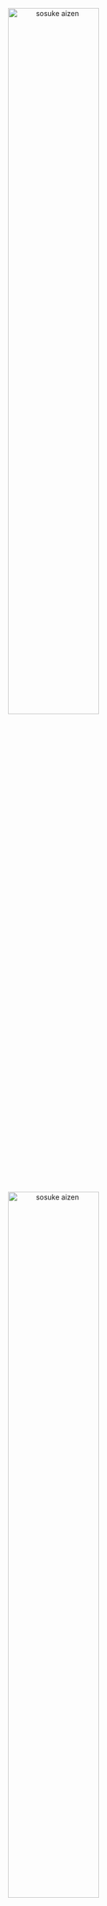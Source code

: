 <p align="center">
    <a href="#" style="display: block;" align="center">
        <img src="https://myschoolportal.net/blog/wp-content/uploads/2024/10/babcock-university-logo.png" alt="sosuke aizen" width="60%" />
    </a>
</p>

<p align="center">
    <a href="#" style="display: block;" align="center">
        <img src="https://cdn-images-1.medium.com/max/280/1*-__XowPJ8-8Q48Q6XODjag@2x.png" alt="sosuke aizen" width="60%" />
    </a>
</p>

# BABCOCK UNIVERSITY FINAL YEAR PROJECT
###  SUBMITTED TO: 
THE DEPARTMENT OF COMPUTER SCIENCE SCHOOL OF COMPUTING AND ENGINEERING SCIENCES BABCOCK UNIVERSITY, ILISAN REMO OGUN STATE, NIGERIA
## Magic-Mouse (An Arduino Device used to Assist the Blind in Taking Examination on a Webpage)
### Our Overview 
The project mainly focused on building an Arduino-based system designed to assist visually impaired students during examinations was conducted on a webpage.
By integrating hardware components like Arduino Uno, buttons, capacitors, and jumper wires, the hardware system collects user input and communicates with a web server, enabling blind users to interact with online exam platforms more efficiently.
This project is called `MagicMouse` which is a Node.js project that enables real-time communication between a server and clients using WebSockets. It also integrates serial port communication, making it useful for hardware-related applications.

## Table Of Contents
- Introduction
- System Specfications
- Materials Used
- System Description
    - Hardware Setup
    - Arduino code
    - Web Server Setup
- Conclusion.

## 🛠 System Specifications
The system specifications describe the complete set of hardware components and software functionality and purpose. It includes a technical overview of the system units and their usage.
The specifications for the primary hardware components are listed below;

### Specification List
- Laptop (with Arduino IDE and Serial Port support)
- Arduino Uno board
- Breadboard
- Jumper wires
- Buttons
- Capacitors
- Soldering Iron

# Brief description of the materials used:
## Availability of a laptop that supports Arduino uno and serial port connection:
A laptop serves as the command center for your Arduino adventures. It houses the Arduino IDE (Integrated Development Environment), a software program where you write code (instructions) for your Arduino board. The laptop also facilitates the serial port connection, a communication channel that allows you to upload code from your computer to the Arduino. 

- The laptop minimum specifications would be:
    - Minimum Intel Core i3 or AMD Ryzen 3 (dual core) processor
    - Minimum 4 GB RAM
    - USB Port: You'll need at least one USB port to connect your Arduino board to the laptop.
    - Minimum 128 GB Hard Disk Drive (HDD) for faster loading times and overall better performance.

## Arduino uno: 
- The Arduino Uno, a name synonymous with beginner-friendly electronics, is much more than just a board. It's the beating heart of countless creative projects, a mini computer specifically designed to bridge the gap between the digital world of code and the physical world of sensors, lights, and motors.
- Imagine it as a tiny maestro, effortlessly reading data from temperature gauges or light sensors, then translating that information into actions.
- Need to control the dazzling dance of LEDs or the precise movements of a small motor?
- The Arduino Uno displayed programmed with your instructions, becomes the conductor, bringing your vision to life.
- Its user-friendly design makes it ideal for both seasoned electronics enthusiasts and absolute beginners.
- The vast online community and countless resources provide a treasure trove of tutorials, code examples, and troubleshooting guides, ensuring a smooth learning curve.
- Whether you're tinkering with basic circuits or venturing into complex projects, the Arduino Uno serves as a solid foundation for your exploration into the exciting world of electronics. 

## Breadboard:
- The breadboard helps avoid messy wires and frustrating connections; the breadboard is the solution that helps reusable platform bristling with a grid of holes. 
- Beneath this surface lies the magic: a network of metal strips cleverly connecting the holes.
- This allows you to effortlessly plug electronic components together without needing to break out the soldering iron.
- It's like a construction zone for circuits, perfect for experimenting and building prototypes.
- Even with a need to swap a sensor is not a problem as it is as easy as to just pop it out and try a different one. Feeling adventurous with a new configuration? The breadboard encourages quick and easy circuit modifications.
- With the breadboard as your canvas, bringing your ideas to life becomes a breeze, allowing you to test, build, and refine your electronics projects with ease.

## JumpWires:
Jumper wires are simply the electrical bridges that bring your circuit to life. These short, flexible wires are the workhorses of the breadboard, each boasting connectors at both ends for seamless integration. This flexibility is crucial for circuit organization. By assigning specific colors to different voltage levels or functions, you can quickly identify potential issues immediately. It is vital for connecting various components on your breadboard. These short, flexible wires come with connectors at both ends, allowing you to easily plug them into the breadboard holes.

## Soldering iron:
The soldering iron is a tool for tasking connections While breadboards are perfect for prototyping, for projects destined for the long haul, the soldering iron steps up to the plate. By applying heat, the solder flows, joining components together electrically and physically. This soldered connection offers a far more durable solution than the temporary connections of a breadboard.
While breadboards are excellent for prototyping, for permanent connections, a soldering iron comes into play. This tool melts a metal alloy called solder, creating strong electrical and physical bonds between components. Soldering offers a more durable solution for building your electronics projects.

# System Description
### The Hardware Setup
The foundation for data transmission lies in establishing a physical connection between the Arduino and the web server or network device. This involves two steps:
 1. Arduino-Computer Connection: Connect the Arduino to the computer using a USB cable. This connection allows for programming the Arduino and uploading the necessary code.
 2. Arduino-Network Connection: Establish a network connection between the Arduino and the web server or network device using an Ethernet shield or Wi-Fi module. This connection will enable the Arduino     to send data to the web server

### Arduino Code
For the implementation of this project, the Arduino IDE was employed. The Arduino IDE, which was already installed on the machine and was updated to the latest version. the required libraries such as the SPI and Servo were installed. The setup and the code development area were used to compile and verify the code with the forward arrow located at the top left of the Arduino IDE application as illustrated. The Arduino code was executed, compiled and all problems were debugged.

```ino
int buttonCounter = 0; // Stores the count
bool button1Pressed = false; // Prevents multiple increments on one press
bool button2Pressed = false; 
bool button3Pressed = false; // Prevents multiple prints of "repeat" 

void setup() {
  pinMode(2, INPUT_PULLUP); // Button 1 (Increase counter)
  pinMode(3, INPUT_PULLUP); // Button 2 (Print counter)
  pinMode(4, INPUT_PULLUP); // Button 3 (Print "repeat")
  Serial.begin(9600);
}

void loop() {
  // Read button states
  int button1State = digitalRead(2);
  int button2State = digitalRead(3);
  int button3State = digitalRead(4);

  // 🔹 Button 1: Increment counter (Only when pressed)
  if (button1State == LOW && !button1Pressed) {
    delay(50); // Debounce delay
    if (digitalRead(2) == LOW) { // Check again to confirm press
      if (buttonCounter >= 3) { 
        buttonCounter = 4;
      } else {
        buttonCounter++;  
      }
      button1Pressed = true; // Prevents multiple counts on a single press
    }
  }
  if (button1State == HIGH) {
    button1Pressed = false; // Reset when button is released
  }

  // 🔹 Button 2: Print counter OR "next"
  if (button2State == LOW && !button2Pressed) {  
    delay(50); // Debounce delay
    if (digitalRead(3) == LOW) { // Confirm press
      if (buttonCounter > 0) {
        Serial.println(buttonCounter);
        buttonCounter = 0; // Reset only after printing counter
      } else {
        Serial.println("next");
      }
      button2Pressed = true;
    }
  }
  if (button2State == HIGH) {
    button2Pressed = false; // Reset when button is released
  }

  // 🔹 Button 3: Print "repeat" only once per press
  if (button3State == LOW && !button3Pressed) { 
    delay(50); // Debounce delay
    if (digitalRead(4) == LOW) { // Confirm press
      Serial.println("repeat");
      button3Pressed = true;
    }
  }
  if (button3State == HIGH) {
    button3Pressed = false; // Reset when button is released
  }
}
```
The Arduino microcontroller acts as the data collector, responsible for acquiring sensor data, processing information, and transmitting it to the web server. The Arduino code typically encompasses the following:
1. Library Inclusion: Include the necessary libraries for serial communication and web connectivity. These libraries provide the functions and tools for interacting with the hardware and sending data over the network.
2. Data Variable Definition: Define a variable to store the sensor data or button count. This variable will hold the information to be transmitted to the web server.
3. Sensor Data Acquisition: Read the sensor data or button state using appropriate Arduino functions. These functions interact with the connected sensors or buttons to retrieve the current values.
4. Data Conversion: Convert the sensor data or button count into a string format for transmission. Since the web server expects data in text form, converting numerical values to strings ensures compatibility.
5. Data Transmission: Send the string data using the Serial.println() function. This function transmits the converted data over the serial port, establishing a connection with the web server.

### Web server setup:
The web server acts as the intermediary,  receiving data from the aurduino and making it accesible to the user interface setting up the web server involves:
1. Web Server Software Installation: Install a web server software such as Node.js or Apache. These software packages provide the infrastructure for handling incoming data and serving webpages.
2. Web Server Script Creation: Create a web server script to handle incoming data from the Arduino. This script will listen for data on a specific port.
3. Socket Connection Establishment: Open a socket connection to listen for incoming data on the designated port. The socket acts as a virtual channel through which the web server receives data from the Arduino.

```javascript

const express = require("express");
const cors = require("cors");

const app = express();
// Allow requests from the frontend (adjust port if necessary)
app.use(
  cors({
    origin: "http://localhost:5500",
    methods: ["GET", "POST"],
    allowedHeaders: ["Content-Type", "Authorization"],
  })
);

const http = require("http");
const { SerialPort, ReadlineParser } = require("serialport");
const socketIo = require("socket.io");

const server = http.createServer(app);
const io = socketIo(server);

// Use the correct port path for your Arduino connection
const port = new SerialPort({
  path: "COM3", // Replace with your actual port
  baudRate: 9600,
});

const parser = port.pipe(new ReadlineParser({ delimiter: "\r\n" }));

// Serve the frontend HTML page
app.get("/", (req, res) => {
  res.sendFile(__dirname + "/instuction.html");
});
app.get("/question1", (req, res) => {
  res.sendFile(__dirname + "/question1.html");
});
app.get("/question2", (req, res) => {
  res.sendFile(__dirname + "/question2.html");
});
app.get("/question3", (req, res) => {
  res.sendFile(__dirname + "/question3.html");
});
app.get("/question4", (req, res) => {
  res.sendFile(__dirname + "/question4.html");
}); 
parser.on("data", (data) => {
  const trimmedData = data.trim();
  console.log("Received from Arduino:", trimmedData);

  const numericData = parseInt(trimmedData, 10); // Convert to number

  if (!isNaN(numericData)) {
    io.emit("data", numericData); // Emit numeric data
  }
 else if (trimmedData === "next") {
    io.emit("arduinoButtonNext"); // Emit event for Next
  } else if (trimmedData === "repeat") {
    io.emit("arduinoButtonRepeat"); // Emit event for Repeat
  }
});

port.on("error", (err) => {
  console.error("Serial Port Error:", err.message);
});

// Start the server
server.listen(5500, () => {
  console.log("Server is running on http://localhost:5500");
});

```
### Webpage Code
The webpage serves as the visual representation of the data received from the Arduino. It utilizes JavaScript to establish a connection with the web server, receive data, and update the user interface accordingly  This typically involves:

1.	JavaScript Library Inclusion:
    Include a JavaScript library for handling WebSocket communication. WebSocket provides a bi-directional communication channel between the webpage and     the web server.

2.	WebSocket Connection Establishment: Establish a WebSocket connection with the web server. This connection allows the webpage to receive real-time data updates from the Arduino.

3.	Data Reception: Listen for incoming data events using the WebSocket. On ('data') function. This function triggers whenever data is received from the web server.
4.	Data Parsing: Parse the received data into a meaningful format. The received data may be in a raw format and parsing it into a usable form is essential for the webpage.
5.	Webpage Update: Update the webpage elements based on the received data. This may involve manipulating text, images, or other interactive elements to reflect the sensor data or button states.

# Circuit Diagram

![image](https://github.com/user-attachments/assets/03e9b6ac-29a5-4af7-8971-45a28eb512c5)

The above circuit diagram represents the system that empowers visually impaired users to navigate webpages and select answers independently. This project utilizes an Arduino Uno as the brain, connected to a laptop and a specific webpage. Three buttons act as the user interface, allowing control over webpage navigation and answer selection.
The circuit revolves around the Arduino Uno and its connection points as shown. Each of the three buttons has one leg connected to a designated Arduino port: Port 2, Port 3, and Port 4 as shown. These ports essentially act as input channels for the Arduino. The other leg of each button connects to the Arduino's ground pin. This completes the circuit for each button, allowing them to send signals when pressed.
However, a small but crucial component sits alongside each button-to-ground connection: a capacitor. These tiny guardians play a vital role in "debouncing." When a button is pressed, it might register multiple presses due to electrical fluctuations. The capacitor acts like a temporary battery, absorbing and releasing this electrical bounce, ensuring a clean, single signal reaches the Arduino. Without debouncing, the system might misinterpret rapid presses.
The Arduino Uno connects to a laptop via an Arduino uno cable as shown. This connection establishes a vital communication channel called a serial port. Imagine it as a dedicated pathway for the Arduino to transmit data (button presses in this case) to the laptop.
These button when pressed translate into actions on the webpage. The laptop will run a script specifically designed for the chosen webpage. This script functions like a translator, constantly listening for incoming data (button presses) from the Arduino through the serial port connection.
The code written on both the Arduino and the webpage script translates button presses into specific actions:
Port 2 (Go to Next Page): Pressing the button connected to Port 2 signals the webpage script to navigate to the next page of the content.
Port 3 (Pick Answer): The number of times the button connected to Port 3 is pressed can be interpreted as the answer choice. The script then automatically selects that answer on a form or quiz.
Port 4 (Repeat Page): Pressing the button on Port 4 instructs the script to refresh the current webpage, allowing the user to review the content again.
This system offers significant value for visually impaired users. By translating button presses into clear actions, it empowers them to navigate webpages and participate in online activities independently. They gain control over their web experience, fostering greater autonomy and inclusivity.


# IMPLEMENTATION AND TESTING
The hardware block diagram was used to obtain the right arrangement of the components and their correct connections. The Arduino uno was programmed using the Arduino IDE before it was simulated. After the correct corrections were done, it was run, and when necessary, troubleshooting and debugging took place to treat any issue stumbled upon. The simulations in Proteus can be seen:

![image](https://github.com/user-attachments/assets/45784ca8-c24d-412e-b3b0-4fa8e88ead66)

<!--
## Included Features
1. Express.js: Handles HTTP requests and serves as the backend framework.

2. CORS: Enables cross-origin requests.

3. SerialPort: Facilitates communication with serial devices.

4. Socket.io: Enables real-time bidirectional communication between the server and clients.

# Installation Guide
### Prerequisites
- Install Node.js (version 14 or later recommended)

- Steps to Install
    Clone this repository:
    ```bash
    git clone <https://github.com/Lawani-EJ/Magic_mouse>
    cd magicmouse
    ```
- Install dependencies:
```bash
npm install
```

## Dependencies
1. The project relies on the following Node.js modules:

2. Express (^4.21.2) – Lightweight web framework.

3. CORS (^2.8.5) – Enables cross-origin requests.

4. SerialPort (^13.0.0) – Used for reading/writing to serial devices.

5. Socket.io (^4.8.1) – Enables real-time WebSocket communication.

6. Socket.io-client (^4.8.1) – The client-side library for WebSocket connections.


## Run the Project

- Start the server:
```bash
node testSerial.js
```
- The server will now listen for serial input and handle WebSocket communication.

## Contribution
Feel free to fork and contribute to this project by creating pull requests.
-->
